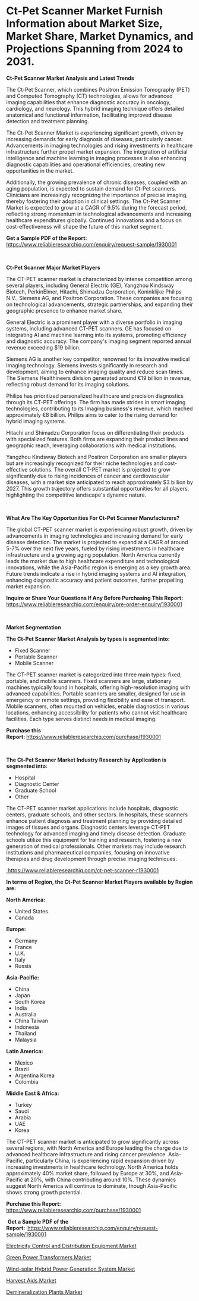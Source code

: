 <p><h1>Ct-Pet Scanner Market Furnish Information about Market Size, Market Share, Market Dynamics, and Projections Spanning from 2024 to 2031.</h1></p><p><strong>Ct-Pet Scanner Market Analysis and Latest Trends</strong></p>
<p><p>The Ct-Pet Scanner, which combines Positron Emission Tomography (PET) and Computed Tomography (CT) technologies, allows for advanced imaging capabilities that enhance diagnostic accuracy in oncology, cardiology, and neurology. This hybrid imaging technique offers detailed anatomical and functional information, facilitating improved disease detection and treatment planning.</p><p>The Ct-Pet Scanner Market is experiencing significant growth, driven by increasing demands for early diagnosis of diseases, particularly cancer. Advancements in imaging technologies and rising investments in healthcare infrastructure further propel market expansion. The integration of artificial intelligence and machine learning in imaging processes is also enhancing diagnostic capabilities and operational efficiencies, creating new opportunities in the market.</p><p>Additionally, the growing prevalence of chronic diseases, coupled with an aging population, is expected to sustain demand for Ct-Pet scanners. Clinicians are increasingly recognizing the importance of precise imaging, thereby fostering their adoption in clinical settings. The Ct-Pet Scanner Market is expected to grow at a CAGR of 9.5% during the forecast period, reflecting strong momentum in technological advancements and increasing healthcare expenditures globally. Continued innovations and a focus on cost-effectiveness will shape the future of this market segment.</p></p>
<p><strong>Get a Sample PDF of the Report:&nbsp;</strong> <a href="https://www.reliableresearchiq.com/enquiry/request-sample/1930001?utm_campaign=1123&utm_medium=2&utm_source=Github&utm_content=ia&utm_term=25102024&utm_id=ct-pet-scanner">https://www.reliableresearchiq.com/enquiry/request-sample/1930001</a></p>
<p>&nbsp;</p>
<p><strong>Ct-Pet Scanner Major Market Players</strong></p>
<p><p>The CT-PET scanner market is characterized by intense competition among several players, including General Electric (GE), Yangzhou Kindsway Biotech, PerkinElmer, Hitachi, Shimadzu Corporation, Koninklijke Philips N.V., Siemens AG, and Positron Corporation. These companies are focusing on technological advancements, strategic partnerships, and expanding their geographic presence to enhance market share.</p><p>General Electric is a prominent player with a diverse portfolio in imaging systems, including advanced CT-PET scanners. GE has focused on integrating AI and machine learning into its systems, promoting efficiency and diagnostic accuracy. The company's imaging segment reported annual revenue exceeding $19 billion.</p><p>Siemens AG is another key competitor, renowned for its innovative medical imaging technology. Siemens invests significantly in research and development, aiming to enhance imaging quality and reduce scan times. The Siemens Healthineers division generated around €19 billion in revenue, reflecting robust demand for its imaging solutions.</p><p>Philips has prioritized personalized healthcare and precision diagnostics through its CT-PET offerings. The firm has made strides in smart imaging technologies, contributing to its Imaging business's revenue, which reached approximately €8 billion. Philips aims to cater to the rising demand for hybrid imaging systems.</p><p>Hitachi and Shimadzu Corporation focus on differentiating their products with specialized features. Both firms are expanding their product lines and geographic reach, leveraging collaborations with medical institutions.</p><p>Yangzhou Kindsway Biotech and Positron Corporation are smaller players but are increasingly recognized for their niche technologies and cost-effective solutions. The overall CT-PET market is projected to grow significantly due to rising incidences of cancer and cardiovascular diseases, with a market size anticipated to reach approximately $3 billion by 2027. This growth trajectory offers substantial opportunities for all players, highlighting the competitive landscape's dynamic nature.</p></p>
<p>&nbsp;</p>
<p><strong>What Are The Key Opportunities For Ct-Pet Scanner Manufacturers?</strong></p>
<p><p>The global CT-PET scanner market is experiencing robust growth, driven by advancements in imaging technologies and increasing demand for early disease detection. The market is projected to expand at a CAGR of around 5-7% over the next five years, fueled by rising investments in healthcare infrastructure and a growing aging population. North America currently leads the market due to high healthcare expenditure and technological innovations, while the Asia-Pacific region is emerging as a key growth area. Future trends indicate a rise in hybrid imaging systems and AI integration, enhancing diagnostic accuracy and patient outcomes, further propelling market expansion.</p></p>
<p><strong>Inquire or Share Your Questions If Any Before Purchasing This Report:</strong> <a href="https://www.reliableresearchiq.com/enquiry/pre-order-enquiry/1930001?utm_campaign=1123&utm_medium=2&utm_source=Github&utm_content=ia&utm_term=25102024&utm_id=ct-pet-scanner">https://www.reliableresearchiq.com/enquiry/pre-order-enquiry/1930001</a></p>
<p>&nbsp;</p>
<p><strong>Market Segmentation</strong></p>
<p><strong>The Ct-Pet Scanner Market Analysis by types is segmented into:</strong></p>
<p><ul><li>Fixed Scanner</li><li>Portable Scanner</li><li>Mobile Scanner</li></ul></p>
<p><p>The CT-PET scanner market is categorized into three main types: fixed, portable, and mobile scanners. Fixed scanners are large, stationary machines typically found in hospitals, offering high-resolution imaging with advanced capabilities. Portable scanners are smaller, designed for use in emergency or remote settings, providing flexibility and ease of transport. Mobile scanners, often mounted on vehicles, enable diagnostics in various locations, enhancing accessibility for patients who cannot visit healthcare facilities. Each type serves distinct needs in medical imaging.</p></p>
<p><strong>Purchase this Report:&nbsp;</strong><a href="https://www.reliableresearchiq.com/purchase/1930001?utm_campaign=1123&utm_medium=2&utm_source=Github&utm_content=ia&utm_term=25102024&utm_id=ct-pet-scanner">https://www.reliableresearchiq.com/purchase/1930001</a></p>
<p>&nbsp;</p>
<p><strong>The Ct-Pet Scanner Market Industry Research by Application is segmented into:</strong></p>
<p><ul><li>Hospital</li><li>Diagnostic Center</li><li>Graduate School</li><li>Other</li></ul></p>
<p><p>The CT-PET scanner market applications include hospitals, diagnostic centers, graduate schools, and other sectors. In hospitals, these scanners enhance patient diagnosis and treatment planning by providing detailed images of tissues and organs. Diagnostic centers leverage CT-PET technology for advanced imaging and timely disease detection. Graduate schools utilize this equipment for training and research, fostering a new generation of medical professionals. Other markets may include research institutions and pharmaceutical companies, focusing on innovative therapies and drug development through precise imaging techniques.</p></p>
<p><a href="https://www.reliableresearchiq.com/ct-pet-scanner-r1930001?utm_campaign=1123&utm_medium=2&utm_source=Github&utm_content=ia&utm_term=25102024&utm_id=ct-pet-scanner">&nbsp;https://www.reliableresearchiq.com/ct-pet-scanner-r1930001</a></p>
<p><strong>In terms of Region, the Ct-Pet Scanner Market Players available by Region are:</strong></p>
<p>
    <p> <strong> North America: </strong>
        <ul>
            <li>United States</li>
            <li>Canada</li>
        </ul>
        </p> 
    <p> <strong> Europe: </strong>
        <ul>
            <li>Germany</li>
            <li>France</li>
            <li>U.K.</li>
            <li>Italy</li>
            <li>Russia</li>
        </ul>
        </p> 
    <p> <strong> Asia-Pacific: </strong>
        <ul>
            <li>China</li>
            <li>Japan</li>
            <li>South Korea</li>
            <li>India</li>
            <li>Australia</li>
            <li>China Taiwan</li>
            <li>Indonesia</li>
            <li>Thailand</li>
            <li>Malaysia</li>
        </ul>
        </p> 
    <p> <strong> Latin America: </strong>
        <ul>
            <li>Mexico</li>
            <li>Brazil</li>
            <li>Argentina Korea</li>
            <li>Colombia</li>
        </ul>
        </p> 
    <p> <strong> Middle East & Africa: </strong>
        <ul>
            <li>Turkey</li>
            <li>Saudi</li>
            <li>Arabia</li>
            <li>UAE</li>
            <li>Korea</li>
        </ul>
    </p>
    </p>
<p><p>The CT-PET scanner market is anticipated to grow significantly across several regions, with North America and Europe leading the charge due to advanced healthcare infrastructure and rising cancer prevalence. Asia-Pacific, particularly China, is experiencing rapid expansion driven by increasing investments in healthcare technology. North America holds approximately 40% market share, followed by Europe at 30%, and Asia-Pacific at 20%, with China contributing around 10%. These dynamics suggest North America will continue to dominate, though Asia-Pacific shows strong growth potential.</p></p>
<p><strong>Purchase this Report: </strong><a href="https://www.reliableresearchiq.com/purchase/1930001?utm_campaign=1123&utm_medium=2&utm_source=Github&utm_content=ia&utm_term=25102024&utm_id=ct-pet-scanner">https://www.reliableresearchiq.com/purchase/1930001</a></p>
<p>&nbsp;<strong>Get a Sample PDF of the Report:&nbsp;&nbsp;</strong><a href="https://www.reliableresearchiq.com/enquiry/request-sample/1930001?utm_campaign=1123&utm_medium=2&utm_source=Github&utm_content=ia&utm_term=25102024&utm_id=ct-pet-scanner">https://www.reliableresearchiq.com/enquiry/request-sample/1930001</a></p>
<p><strong></strong></p>
<p><p><a href="https://github.com/eleanore16mal/Market-Research-Report-List-1/blob/main/electricity-control-and-distribution-equipment-market.md?utm_campaign=1123&utm_medium=2&utm_source=Github&utm_content=ia&utm_term=25102024&utm_id=ct-pet-scanner">Electricity Control and Distribution Equipment Market</a></p><p><a href="https://github.com/akrenkthongy/Market-Research-Report-List-1/blob/main/green-power-transformers-market.md?utm_campaign=1123&utm_medium=2&utm_source=Github&utm_content=ia&utm_term=25102024&utm_id=ct-pet-scanner">Green Power Transformers Market</a></p><p><a href="https://www.linkedin.com/pulse/wind-solar-hybrid-power-generation-system-market-size-share-u9jae?utm_campaign=1123&utm_medium=2&utm_source=Github&utm_content=ia&utm_term=25102024&utm_id=ct-pet-scanner">Wind-solar Hybrid Power Generation System Market</a></p><p><a href="https://www.linkedin.com/pulse/harvest-aids-market-consolidation-impact-structure-2024-2031-bke8f?utm_campaign=1123&utm_medium=2&utm_source=Github&utm_content=ia&utm_term=25102024&utm_id=ct-pet-scanner">Harvest Aids Market</a></p><p><a href="https://issuu.com/reportprime-2/docs/demineralization-plants-market-size_5d10413cfebeec?utm_campaign=1123&utm_medium=2&utm_source=Github&utm_content=ia&utm_term=25102024&utm_id=ct-pet-scanner">Demineralization Plants Market</a></p></p>